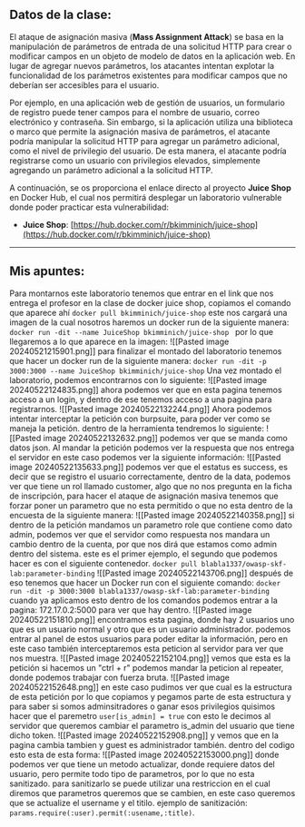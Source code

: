 ## Datos de la clase: 
El ataque de asignación masiva (**Mass Assignment Attack**) se basa en la manipulación de parámetros de entrada de una solicitud HTTP para crear o modificar campos en un objeto de modelo de datos en la aplicación web. En lugar de agregar nuevos parámetros, los atacantes intentan explotar la funcionalidad de los parámetros existentes para modificar campos que no deberían ser accesibles para el usuario.

Por ejemplo, en una aplicación web de gestión de usuarios, un formulario de registro puede tener campos para el nombre de usuario, correo electrónico y contraseña. Sin embargo, si la aplicación utiliza una biblioteca o marco que permite la asignación masiva de parámetros, el atacante podría manipular la solicitud HTTP para agregar un parámetro adicional, como el nivel de privilegio del usuario. De esta manera, el atacante podría registrarse como un usuario con privilegios elevados, simplemente agregando un parámetro adicional a la solicitud HTTP.

A continuación, se os proporciona el enlace directo al proyecto **Juice Shop** en Docker Hub, el cual nos permitirá desplegar un laboratorio vulnerable donde poder practicar esta vulnerabilidad:

- **Juice Shop**: [https://hub.docker.com/r/bkimminich/juice-shop](https://hub.docker.com/r/bkimminich/juice-shop)


----------------
## Mis apuntes: 

Para montarnos este laboratorio tenemos que entrar en el link que nos entrega el profesor en la clase de docker juice shop, copiamos el comando que aparece ahí `docker pull bkimminich/juice-shop` 
este nos cargará una imagen de la cual nosotros haremos un docker run de la siguiente manera: `docker run -dit --name JuiceShop bkimminich/juice-shop
`
por lo que llegaremos a lo que aparece en la imagen:
![[Pasted image 20240521215901.png]]
para finalizar el montado del laboratorio tenemos que hacer un docker run de la siguiente manera: 
`docker run -dit -p 3000:3000 --name JuiceShop bkimminich/juice-shop`
Una vez montado el laboratorio, podemos encontrarnos con lo siguiente: 
![[Pasted image 20240522124835.png]]
ahora podemos ver que en esta pagina tenemos acceso a un login, y dentro de ese tenemos acceso a una pagina para registrarnos.
![[Pasted image 20240522132244.png]]
Ahora podemos intentar interceptar la petición con burpsuite, para poder ver como se maneja la petición. 
dentro de la herramienta tendremos lo siguiente: 
![[Pasted image 20240522132632.png]]
podemos ver que se manda como datos json.
Al mandar la petición podemos ver la respuesta que nos entrega el servidor en este caso podemos ver la siguiente información: 
![[Pasted image 20240522135633.png]]
podemos ver que el estatus es success, es decir que se registro el usuario correctamente, dentro de la data, podemos ver que tiene un rol llamado customer, algo que no nos pregunta en la ficha de inscripción, para hacer el ataque de asignación masiva tenemos que forzar poner un parametro que no esta permitido o que no esta dentro de la encuesta de la siguiente manera: 
![[Pasted image 20240522140358.png]]
si dentro de la petición mandamos un parametro role que contiene como dato admin, podemos ver que el servidor como respuesta nos mandara un cambio dentro de la cuenta, por que nos dirá que estamos como admin dentro del sistema. 
este es el primer ejemplo, el segundo que podemos hacer es con el siguiente contenedor. 
`docker pull blabla1337/owasp-skf-lab:parameter-binding`
![[Pasted image 20240522143706.png]]
después de eso tenemos que hacer un Docker run con el siguiente comando: `docker run -dit -p 3000:3000 blabla1337/owasp-skf-lab:parameter-binding`
cuando ya aplicamos esto dentro de los comandos podemos entrar a la pagina: 172.17.0.2:5000 para ver que hay dentro. 
![[Pasted image 20240522151810.png]]
encontramos esta pagina, donde hay 2 usuarios uno que es un usuario normal y otro que es un usuario administrador.
podemos entrar al panel de estos usuarios para poder editar la información, pero en este caso también interceptaremos esta peticion al servidor para ver que nos muestra. 
![[Pasted image 20240522152104.png]]
vemos que esta es la petición si hacemos un "ctrl + r" podemos mandar la peticion al repeater, donde podemos trabajar con fuerza bruta.
![[Pasted image 20240522152648.png]]
en este caso pudimos ver que cual es la estructura de esta petición por lo que copiamos y pegamos parte de esta estructura y para saber si somos adminsitradores o ganar esos privilegios quisimos hacer que el paremetro ``user[is_admin] = true`` con esto le decimos al servidor que queremos cambiar el parametro is_admin del usuario que tiene dicho token. 
![[Pasted image 20240522152908.png]]
y vemos que en la pagina cambia tambien y guest es administrador también. 
dentro del codigo esto esta de esta forma:
![[Pasted image 20240522153000.png]]
donde podemos ver que tiene un metodo actualizar, donde requiere datos del usuario, pero permite todo tipo de parametros, por lo que no esta sanitizado.
para sanitizarlo se puede utilizar una restriccion en el cual diremos que parametros queremos que se cambien, en este caso queremos que se actualize el username y el titilo.
ejemplo de sanitización: 
`params.require(:user).permit(:usename,:title)`.

